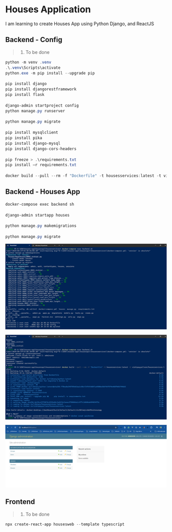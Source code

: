 # Houses Application

I am learning to create Houses App using Python Django, and ReactJS

## Backend - Config

> 1. To be done

```powershell
python -m venv .venv
.\.venv\Scripts\activate
python.exe -m pip install --upgrade pip

pip install django
pip install djangorestframework
pip install flask

django-admin startproject config
python manage.py runserver

python manage.py migrate

pip install mysqlclient
pip install pika
pip install django-mysql
pip install django-cors-headers

pip freeze > .\requirements.txt
pip install –r requirements.txt

docker build --pull --rm -f "Dockerfile" -t housesservices:latest -t vishipayyallore/housesservices:latest .
```

## Backend - Houses App

```powershell
docker-compose exec backend sh

django-admin startapp houses

python manage.py makemigrations

python manage.py migrate
```

![Make Migrations](documentation/images/Make_Migrations.PNG)

![Create Super User](documentation/images/CreateSuperUser.PNG)

![Admin Site](documentation/images/Admin_Site.PNG)

## Frontend

> 1. To be done

```powershell
npx create-react-app housesweb --template typescript
```

